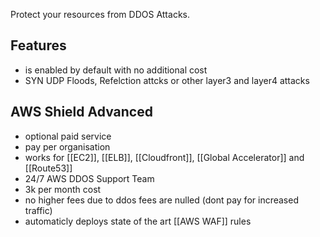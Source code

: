 Protect your resources from DDOS Attacks.

## Features
- is enabled by default with no additional cost
- SYN UDP Floods, Refelction attcks or other layer3 and layer4 attacks

## AWS Shield Advanced 
- optional paid service
- pay per organisation
- works for [[EC2]], [[ELB]], [[Cloudfront]], [[Global Accelerator]] and [[Route53]]
- 24/7 AWS DDOS Support Team
- 3k per month cost
- no higher fees due to ddos fees are nulled (dont pay for increased traffic)
- automaticly deploys state of the art [[AWS WAF]] rules